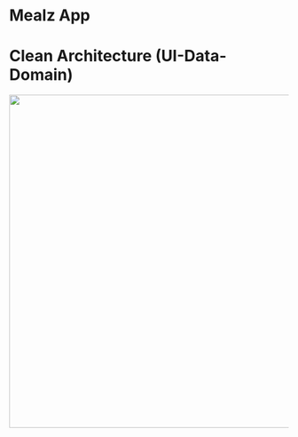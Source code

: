 # Mealz App

# Clean Architecture (UI-Data-Domain)
<img src ="https://github.com/3slam/Cryptocurrency_And_StockMarket_App/assets/82102228/fd29d3ca-d707-465a-a9cf-e8a6814851ab" width="600" hight="400" >
